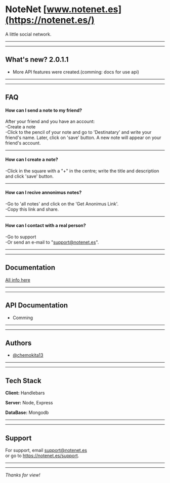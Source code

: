
# NoteNet [www.notenet.es](https://notenet.es/)

A little social network.

___
___

## What's new? 2.0.1.1
- More API features were created.(comming: docs for use api)


___
___

## FAQ

#### **How can I send a note to my friend?**
After your friend and you have an account:   
-Create a note  
-Click to the pencil of your note and go to 'Destinatary'
    and write your friend's name. 
    Later, click on 'save' button. 
    A new note will appear on your friend's account.

___

#### **How can I create a note?**
-Click in the square with a "+" in the centre; write the title and description and click 'save' button.

___

#### **How can I recive annonimus notes?**
-Go to 'all notes' and click on the 'Get Anonimus Link'.  
-Copy this link and share.

___

#### **How can I contact with a real person?**
-Go to support  
-Or send an e-mail to "support@notenet.es".

___
___

## Documentation

[All info here](https://notenet.es/docs)

___
___

## API Documentation

* Comming

___
___

## Authors

- [@chemokita13](https://www.github.com/chemokita13)

___
___

## Tech Stack

**Client:** Handlebars

**Server:** Node, Express

**DataBase:** Mongodb

___
___

## Support

For support, email support@notenet.es  
or go to https://notenet.es/support.

___
___

*Thanks for view!*
